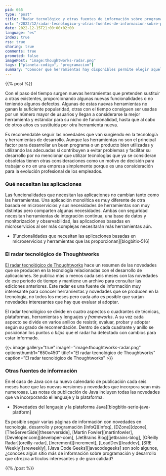 ```yaml
---
pid: 665
type: "post"
title: "Radar tecnológico y otras fuentes de información sobre programación"
url: "/2022/12/radar-tecnologico-y-otras-fuentes-de-informacion-sobre-programacion/"
date: 2022-12-15T21:00:00+02:00
language: "es"
index: true
rss: true
sharing: true
comments: true
promoted: false
imagePost: "image:thoughtworks-radar.png"
tags: ["planeta-codigo", "programacion"]
summary: "Conocer que herramientas hay disponibles permite elegir aquellas que más apropiadas sean para resolver un problema, las herramientas no son el fin pero si un medio determinante. Las herramientas usadas diariamente en el trabajo no permiten experimentar y conocer otras nuevas herramientas que en algún momento puedan pasar a considerarse una mejor opción. El radar tecnológico de Thoughtworks hace un resumen al menos dos veces al año a tener en cuenta con los cambios en las herramientas, además permite conocer nuevas herramientas."
---
```


{{% post %}}

Con el paso del tiempo surgen nuevas herramientas que pretenden sustituir a otras existentes, proporcionando algunas nuevas funcionalidades o no teniendo algunos defectos. Algunas de estas nuevas herramientas no ganan la suficiente popularidad, otras con el tiempo consiguen ser usadas por un número mayor de usuarios y llegan a considerarse la mejor herramienta y estándar para su nicho de funcionalidad, hasta que al cabo de otros años es sustituida por otra herramienta nueva.

Es recomendable seguir las novedades que van surgiendo en la tecnología y herramientas de desarrollo. Aunque las herramientas no son el principal factor para desarrollar un buen programa o un producto bien utilizadas y utilizando las adecuadas si contribuyen a evitar problemas y facilitar su desarrollo por no mencionar que utilizar tecnologías que ya se consideran obsoletas tienen otras consideraciones como un motivo de decisión para trabajar o no en una empresa simplemente porque es una consideración para la evolución profesional de los empleados.

### Qué necesitan las aplicaciones

Las funcionalidades que necesitan las aplicaciones no cambian tanto como las herramientas. Una aplicación monolítica es muy diferente de otra basada en microservicios y sus necesidades de herramientas son muy distintas pero comparten algunas necesidades. Ambas con seguridad necesitan herramientas de integración continua, una base de datos y monitorización y observabilidad, las aplicaciones basadas en microservicios al ser más complejas necesitarán más herramientas aún.

* [Funcionalidades que necesitan las aplicaciones basadas en microservicios y herramientas que las proporcionan][blogbitix-516]

### El radar tecnológico de Thoughtworks

[El radar tecnológico de Thoughtworks](https://www.thoughtworks.com/radar) hace un resumen de las novedades que se producen en la tecnología relacionadas con el desarrollo de aplicaciones. Se publica más o menos cada seis meses con las novedades de ese periodo de tiempo y mantiene un archivo para consultar las ediciones anteriores. Este radar es una fuente de información muy interesante para conocer herramientas y novedades que se producen en la tecnología, no todos los meses pero cada año es posible que surjan novedades interesantes que hay que evaluar si adoptar.

El radar tecnológico se divide en cuatro aspectos o cuadrantes de técnicas, plataformas, herramientas y lenguajes y _frameworks_. A su vez cada aspecto se divide en varios anillos de resistir, evaluar, probar y adoptar según su grado de recomendación. Dentro de cada cuadrante y anillo se posicionan los puntos o _blips_ que el radar ha detectado con cambios para estar informado.

{{< image
    gallery="true"
    image1="image:thoughtworks-radar.png" optionsthumb1="650x450" title1="El radar tecnológico de Thoughtworks"
    caption="El radar tecnológico de Thoughtworks" >}}

### Otras fuentes de información

En el caso de Java con su nuevo calendario de publicación cada seis meses hace que las nuevas versiones y novedades que incorpora sean más numerosas. Las notas de publicación de Java incluyen todas las novedades que va incorporando el lenguaje y la plataforma.

* [Novedades del lenguaje y la plataforma Java][blogbitix-serie-java-platform]

Es posible seguir varias páginas de información con novedades en tecnología, desarrollo y programación [InfoQ][infoq], [DZone][dzone], [TheServerSide][theserverside], [Martin Fowler][martinfowler], [Developer.com][developer-com], [JetBrains Blog][jetbrains-blog], [OReilly Radar][oreilly-radar], [Increment][increment], [LeadDev][leaddev], [SRE Weekly][sreweekly], [Java Code Geeks][javacodegeeks] son solo algunos, ¿conoces algún sitio más de información sobre programación y desarrollo que ofrezca artículos interesantes y de gran calidad?


{{% /post %}}